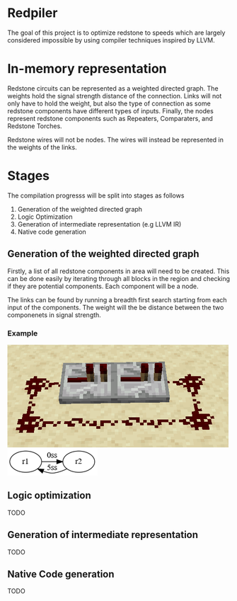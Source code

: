 # Redpiler

The goal of this project is to optimize redstone to speeds which are largely considered impossible by using compiler techniques inspired by LLVM.

# In-memory representation

Redstone circuits can be represented as a weighted directed graph. The weights hold the signal strength distance of the connection. Links will not only have to hold the weight, but also the type of connection as some redstone components have different types of inputs. Finally, the nodes represent redstone components such as Repeaters, Comparaters, and Redstone Torches.

Redstone wires will not be nodes. The wires will instead be represented in the weights of the links.

# Stages

The compilation progresss will be split into stages as follows

1. Generation of the weighted directed graph
2. Logic Optimization
3. Generation of intermediate representation (e.g LLVM IR)
4. Native code generation

## Generation of the weighted directed graph

Firstly, a list of all redstone components in area will need to be created. This can be done easily by iterating through all blocks in the region and checking if they are potential components. Each component will be a node.

The links can be found by running a breadth first search starting from each input of the components. The weight will the be distance between the two componenets in signal strength.


### Example

![Example In-Game](img/ex1.png)
![Example Graph](img/ex1-graph.png)

## Logic optimization

TODO

## Generation of intermediate representation

TODO

## Native Code generation

TODO
